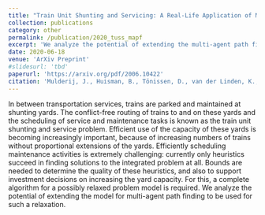 ```yaml
---
title: "Train Unit Shunting and Servicing: A Real-Life Application of Multi-Agent Path Finding"
collection: publications
category: other
permalink: /publication/2020_tuss_mapf
excerpt: 'We analyze the potential of extending the multi-agent path finding model to provide bounds for the train unit shunting and service problem, which helps to evaluate heuristic solutions and inform investment decisions on yard capacity.'
date: 2020-06-18
venue: 'ArXiv Preprint'
#slidesurl: 'tbd'
paperurl: 'https://arxiv.org/pdf/2006.10422'
citation: 'Mulderij, J., Huisman, B., Tönissen, D., van der Linden, K., & de Weerdt, M. (2020). &quot;Train Unit Shunting and Servicing: A Real-Life Application of Multi-Agent Path Finding.&quot; <i>arXiv preprint</i>, arXiv:2006.10422.'
---
```


In between transportation services, trains are parked and maintained at shunting yards. The conflict-free routing of trains to and on these yards and the scheduling of service and maintenance tasks is known as the train unit shunting and service problem. Efficient use of the capacity of these yards is becoming increasingly important, because of increasing numbers of trains without proportional extensions of the yards. Efficiently scheduling maintenance activities is extremely challenging: currently only heuristics succeed in finding solutions to the integrated problem at all. Bounds are needed to determine the quality of these heuristics, and also to support investment decisions on increasing the yard capacity. For this, a complete algorithm for a possibly relaxed problem model is required. We analyze the potential of extending the model for multi-agent path finding to be used for such a relaxation.